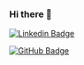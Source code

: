### Hi there 👋


[![Linkedin Badge](https://img.shields.io/badge/-LinkedIn-blue?style=rounded&logo=Linkedin&logoColor=white&link=https://https://www.linkedin.com/in/kelvinronaldo)](https://www.linkedin.com/in/kelvinronaldo)

[![GitHub Badge](https://img.shields.io/badge/-Github-black?style=rounded&logo=Github&logoColor=white&link=https://https://github.com/KelvinRonaldo)](https://github.com/KelvinRonaldo)
